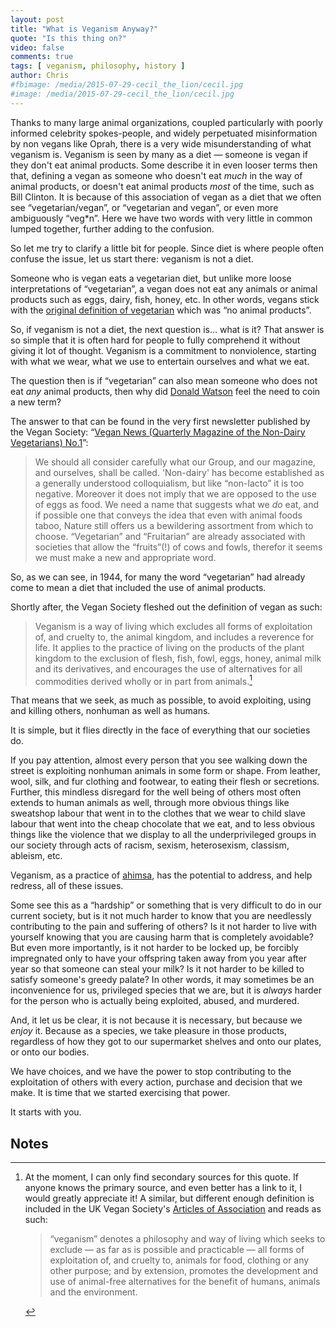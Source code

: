 ```yaml
---
layout: post
title: "What is Veganism Anyway?"
quote: "Is this thing on?"
video: false
comments: true
tags: [ veganism, philosophy, history ]
author: Chris
#fbimage: /media/2015-07-29-cecil_the_lion/cecil.jpg
#image: /media/2015-07-29-cecil_the_lion/cecil.jpg
---
```


Thanks to many large animal organizations, coupled particularly with poorly informed celebrity spokes-people, and widely perpetuated misinformation by non vegans like Oprah, there is a very wide misunderstanding of what veganism is. Veganism is seen by many as a diet — someone is vegan if they don't eat animal products. Some describe it in even looser terms then that, defining a vegan as someone who doesn't eat *much* in the way of animal products, or doesn't eat animal products *most* of the time, such as Bill Clinton. It is because of this association of vegan as a diet that we often see “vegetarian/vegan”, or “vegetarian and vegan”, or even more ambiguously “veg*n”. Here we have two words with very little in common lumped together, further adding to the confusion.

So let me try to clarify a little bit for people. Since diet is where people often confuse the issue, let us start there: veganism is not a diet.

Someone who is vegan eats a vegetarian diet, but unlike more loose interpretations of “vegetarian”, a vegan does not eat any animals or animal products such as eggs, dairy, fish, honey, etc. In other words, vegans stick with the [original definition of vegetarian](http://www.ivu.org/history/usa19/bronson-alcott.html) which was “no animal products”.

So, if veganism is not a diet, the next question is… what is it? That answer is so simple that it is often hard for people to fully comprehend it without giving it lot of thought. Veganism is a commitment to nonviolence, starting with what we wear, what we use to entertain ourselves and what we eat.

The question then is if “vegetarian” can also mean someone who does not eat *any* animal products, then why did [Donald Watson](http://en.wikipedia.org/wiki/Donald_Watson) feel the need to coin a new term?

The answer to that can be found in the very first newsletter published by the Vegan Society: “[Vegan News (Quarterly Magazine of the Non-Dairy Vegetarians) No.1](http://vegansociety.com/uploadedFiles/About_The_Society/Publications/The_Vegan_magazine/Feature_Articles/1944-news.pdf)”:

> We should all consider carefully what our Group, and our magazine, and ourselves, shall be called. 'Non-dairy' has become established as a generally understood colloquialism, but like “non-lacto” it is too negative. Moreover it does not imply that we are opposed to the use of eggs as food. We need a name that suggests what we *do* eat, and if possible one that conveys the idea that even with animal foods taboo, Nature still offers us a bewildering assortment from which to choose. “Vegetarian” and “Fruitarian” are already associated with societies that allow the “fruits”(!) of cows and fowls, therefor it seems we must make a new and appropriate word.

So, as we can see, in 1944, for many the word “vegetarian” had already come to mean a diet that included the use of animal products.

Shortly after, the Vegan Society fleshed out the definition of vegan as such:

> Veganism is a way of living which excludes all forms of exploitation of, and cruelty to, the animal kingdom, and includes a reverence for life. It applies to the practice of living on the products of the plant kingdom to the exclusion of flesh, fish, fowl, eggs, honey, animal milk and its derivatives, and encourages the use of alternatives for all commodities derived wholly or in part from animals.[^1]

That means that we seek, as much as possible, to avoid exploiting, using and killing others, nonhuman as well as humans.

It is simple, but it flies directly in the face of everything that our societies do.

If you pay attention, almost every person that you see walking down the street is exploiting nonhuman animals in some form or shape. From leather, wool, silk, and fur clothing and footwear, to eating their flesh or secretions. Further, this mindless disregard for the well being of others most often extends to human animals as well, through more obvious things like sweatshop labour that went in to the clothes that we wear to child slave labour that went into the cheap chocolate that we eat, and to less obvious things like the violence that we display to all the underprivileged groups in our society through acts of racism, sexism, heterosexism, classism, ableism, etc.

Veganism, as a practice of [ahimsa](http://en.wikipedia.org/wiki/Ahimsa), has the potential to address, and help redress, all of these issues.

Some see this as a “hardship” or something that is very difficult to do in our current society, but is it not much harder to know that you are needlessly contributing to the pain and suffering of others? Is it not harder to live with yourself knowing that you are causing harm that is completely avoidable? But even more importantly, is it not harder to be locked up, be forcibly impregnated only to have your offspring taken away from you year after year so that someone can steal your milk? Is it not harder to be killed to satisfy someone's greedy palate? In other words, it may sometimes be an inconvenience for us, privileged species that we are, but it is *always* harder for the person who is actually being exploited, abused, and murdered.

And, it let us be clear, it is not because it is necessary, but because we *enjoy* it. Because as a species, we take pleasure in those products, regardless of how they got to our supermarket shelves and onto our plates, or onto our bodies.

We have choices, and we have the power to stop contributing to the exploitation of others with every action, purchase and decision that we make. It is time that we started exercising that power.

It starts with you.

## Notes
[^1]: At the moment, I can only find secondary sources for this quote. If anyone knows the primary source, and even better has a link to it, I would greatly appreciate it! A similar, but different enough definition is included in the UK Vegan Society's [Articles of Association](http://www.vegansociety.com/uploadedFiles/About_Us/Articles-of-Association-Nov-10.pdf) and reads as such:

    > “veganism” denotes a philosophy and way of living which seeks to exclude — as far as is possible and practicable — all forms of exploitation of, and cruelty to, animals for food, clothing or any other purpose; and by extension, promotes the development and use of animal-free alternatives for the benefit of humans, animals and the environment.